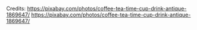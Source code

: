 Credits: https://pixabay.com/photos/coffee-tea-time-cup-drink-antique-1869647/
https://pixabay.com/photos/coffee-tea-time-cup-drink-antique-1869647/
